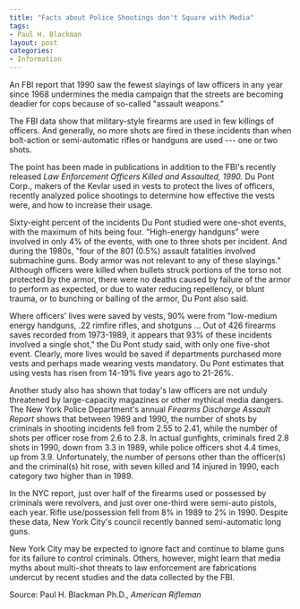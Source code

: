 ```yaml
---
title: "Facts about Police Shootings don't Square with Media"
tags:
- Paul H. Blackman
layout: post
categories:
- Information
---
```


An FBI report that 1990 saw the fewest slayings of law officers in any year since 1968 undermines the media campaign that the streets are becoming deadier for cops because of so-called "assault weapons."

The FBI data show that military-style firearms are used in few killings of officers. And generally, no more shots are fired in these incidents than when bolt-action or semi-automatic rifles or handguns are used --- one or two shots.

The point has been made in publications in addition to the FBI's recently released *Law Enforcement Officers Killed and Assaulted, 1990.* Du Pont Corp., makers of the Kevlar used in vests to protect the lives of officers, recently analyzed police shootings to determine how effective the vests were, and how to increase their usage.

Sixty-eight percent of the incidents Du Pont studied were one-shot events, with the maximum of hits being four. "High-energy handguns" were involved in only 4% of the events, with one to three shots per incident. And during the 1980s, "four of the 801 (0.5%) assault fatalities involved submachine guns. Body armor was not relevant to any of these slayings." Although officers were killed when bullets struck portions of the torso not protected by the armor, there were no deaths caused by failure of the armor to perform as expected, or due to water reducing repellency, or blunt trauma, or to bunching or balling of the armor, Du Pont also said.

Where officers' lives were saved by vests, 90% were from "low-medium energy handguns, .22 rimfire rifles, and shotguns ... Out of 426 firearms saves recorded from 1973-1989, it appears that 93% of these incidents involved a single shot," the Du Pont study said, with only one five-shot event. Clearly, more lives would be saved if departments purchased more vests and perhaps made wearing vests mandatory. Du Pont estimates that using vests has risen from 14-19% five years ago to 21-26%.

Another study also has shown that today's law officers are not unduly threatened by large-capacity magazines or other mythical media dangers. The New York Police Department's annual *Firearms Discharge Assault Report* shows that between 1989 and 1990, the number of shots by criminals in shooting incidents fell from 2.55 to 2.41, while the number of shots per officer rose from 2.6 to 2.8. In actual gunfights, criminals fired 2.8 shots in 1990, down from 3.3 in 1989, while police officers shot 4.4 times, up from 3.9. Unfortunately, the number of persons other than the officer(s) and the criminal(s) hit rose, with seven killed and 14 injured in 1990, each category two higher than in 1989.

In the NYC report, just over half of the firearms used or possessed by criminals were revolvers, and just over one-third were semi-auto pistols, each year. Rifle use/possession fell from 8% in 1989 to 2% in 1990. Despite these data, New York City's council recently banned semi-automatic long guns.

New York City may be expected to ignore fact and continue to blame guns for its failure to control criminals. Others, however, might learn that media myths about multi-shot threats to law enforcement are fabrications undercut by recent studies and the data collected by the FBI.

Source: Paul H. Blackman Ph.D., *American Rifleman*

